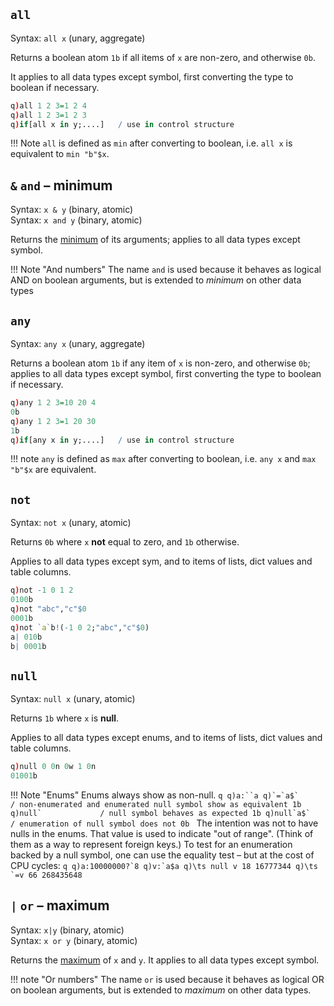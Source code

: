 ## `all`

Syntax: `all x` (unary, aggregate)

Returns a boolean atom `1b` if all items of `x` are non-zero, and otherwise `0b`. 

It applies to all data types except symbol, first converting the type to boolean if necessary.
```q
q)all 1 2 3=1 2 4
q)all 1 2 3=1 2 3
q)if[all x in y;....]   / use in control structure
```

!!! Note
    `all` is defined as `min` after converting to boolean, i.e. `all x` is equivalent to `min "b"$x`.


## `&` `and` – minimum

Syntax: `x & y` (binary, atomic)  
Syntax: `x and y` (binary, atomic)

Returns the [minimum](arith-integer/#and-minimum) of its arguments; applies to all data types except symbol.

!!! Note "And numbers"
    The name `and` is used because it behaves as logical AND on boolean arguments, but is extended to _minimum_ on other data types


## `any`

Syntax: `any x` (unary, aggregate)

Returns a boolean atom `1b` if any item of `x` is non-zero, and otherwise `0b`; applies to all data types except symbol, first converting the type to boolean if necessary.
```q
q)any 1 2 3=10 20 4
0b
q)any 1 2 3=1 20 30
1b
q)if[any x in y;....]   / use in control structure
```

!!! note
    `any` is defined as `max` after converting to boolean, i.e. `any x` and `max "b"$x` are equivalent. 


## `not`

Syntax: `not x` (unary, atomic) 

Returns `0b` where `x` **not** equal to zero, and `1b` otherwise.

Applies to all data types except sym, and to items of lists, dict values and table columns.
```q
q)not -1 0 1 2
0100b
q)not "abc","c"$0
0001b
q)not `a`b!(-1 0 2;"abc","c"$0)
a| 010b
b| 0001b
```


## `null`

Syntax: `null x` (unary, atomic)

Returns `1b` where `x` is **null**.

Applies to all data types except enums, and to items of lists, dict values and table columns.
```q
q)null 0 0n 0w 1 0n
01001b
```

!!! Note "Enums"
    Enums always show as non-null.
    ```q
    q)a:``a
    q)`=`a$`            / non-enumerated and enumerated null symbol show as equivalent
    1b
    q)null`             / null symbol behaves as expected
    1b
    q)null`a$`          / enumeration of null symbol does not
    0b
    ```
    The intention was not to have nulls in the enums. That value is used to indicate "out of range". (Think of them as a way to represent foreign keys.) To test for an enumeration backed by a null symbol, one can use the equality test – but at the cost of CPU cycles:
    ```q
    q)a:10000000?`8
    q)v:`a$a
    q)\ts null v
    18 16777344
    q)\ts `=v
    66 268435648
    ```


## `|` `or` – maximum

Syntax: `x|y` (binary, atomic)  
Syntax: `x or y` (binary, atomic)

Returns the [maximum](arith-integer/#or-maximum) of `x` and `y`. It applies to all data types except symbol.

!!! note "Or numbers" 
    The name `or` is used because it behaves as logical OR on boolean arguments, but is extended to _maximum_ on other data types.

